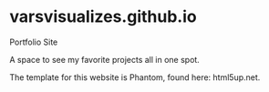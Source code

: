 # varsvisualizes.github.io
Portfolio Site

A space to see my favorite projects all in one spot. 

The template for this website is Phantom, found here: html5up.net.
